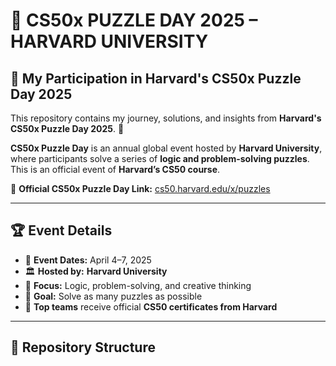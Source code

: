 # 🧩 CS50x PUZZLE DAY 2025 – HARVARD UNIVERSITY  

## 🚀 My Participation in **Harvard's CS50x Puzzle Day 2025**  

This repository contains my journey, solutions, and insights from **Harvard's CS50x Puzzle Day 2025**. 🎉  

**CS50x Puzzle Day** is an annual global event hosted by **Harvard University**, where participants solve a series of **logic and problem-solving puzzles**. This is an official event of **Harvard’s CS50 course**.  

🔗 **Official CS50x Puzzle Day Link:** [cs50.harvard.edu/x/puzzles](https://cs50.harvard.edu/x/puzzles)  

---

## 🏆 **Event Details**  

- 📅 **Event Dates:** April 4–7, 2025  
- 🏛️ **Hosted by:** **Harvard University**  
- 🧠 **Focus:** Logic, problem-solving, and creative thinking  
- 🎯 **Goal:** Solve as many puzzles as possible  
- 🏅 **Top teams** receive official **CS50 certificates from Harvard**  

---

## 📂 **Repository Structure**  

